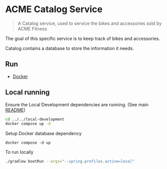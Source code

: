 # ACME Catalog Service

> A Catalog service, used to service the bikes and accessories sold by ACME Fitness

The goal of this specific service is to keep track of bikes and accessories.

Catalog contains a database to store the information it needs.

## Run

* [Docker](https://www.docker.com/docker-community)

## Local running

Ensure the Local Development dependencies are running. (See main [README](../../local-development/README.md))

```bash
cd ../../local-development
docker compose up -d
```

Setup Docker database dependency

`docker compose -d up`

To run locally

```bash
./gradlew bootRun --args="--spring.profiles.active=local"
```

